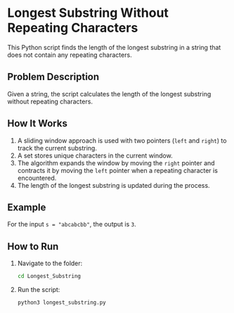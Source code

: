 # Longest Substring Without Repeating Characters

This Python script finds the length of the longest substring in a string that does not contain any repeating characters.

## Problem Description

Given a string, the script calculates the length of the longest substring without repeating characters.

## How It Works

1. A sliding window approach is used with two pointers (`left` and `right`) to track the current substring.
2. A set stores unique characters in the current window.
3. The algorithm expands the window by moving the `right` pointer and contracts it by moving the `left` pointer when a repeating character is encountered.
4. The length of the longest substring is updated during the process.

## Example

For the input `s = "abcabcbb"`, the output is `3`.

## How to Run

1. Navigate to the folder:
   ```bash
   cd Longest_Substring
   ```
2. Run the script:
   ```bash
   python3 longest_substring.py
   ```
